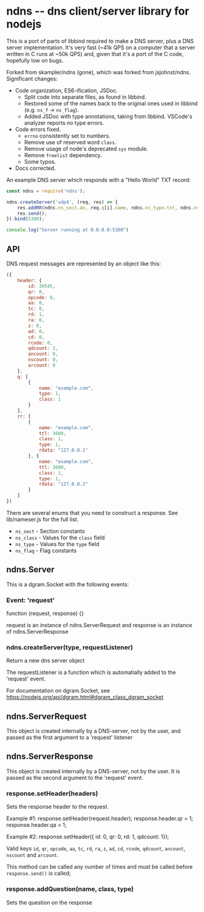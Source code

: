 ndns -- dns client/server library for nodejs
==============================

This is a port of parts of libbind required to make a DNS server, plus a DNS
server implementation. It's very fast (~41k QPS on a computer that a server
written in C runs at ~50k QPS) and, given that it's a port of the C code,
hopefully low on bugs.

Forked from skampler/ndns (gone), which was forked from jsjohnst/ndns.
Significant changes:
* Code organization, ES6-ification, JSDoc.
  * Split code into separate files, as found in libbind.
  * Restored some of the names back to the original ones used in libbind (e.g.
    `ns_f` -> `ns_flag`).
  * Added JSDoc with type annotations, taking from libbind. VSCode's analyzer
    reports no type errors.
* Code errors fixed.
  * `errno` consistently set to numbers.
  * Remove use of reserved word `class`.
  * Remove usage of node's deprecated `sys` module.
  * Remove `freelist` dependency.
  * Some typos.
* Docs corrected.

An example DNS server which responds with a "Hello World" TXT record:

```js
const ndns = require('ndns');

ndns.createServer('udp4', (req, res) => {
	res.addRR(ndns.ns_sect.an, req.q[i].name, ndns.ns_type.txt, ndns.ns_class.in, 3600, "hello, world");
	res.send();
}).bind(5300);

console.log("Server running at 0.0.0.0:5300")
```

## API

DNS request messages are represented by an object like this:

```js
({
	header: {
		id: 39545,
		qr: 0,
		opcode: 0,
		aa: 0,
		tc: 0,
		rd: 1,
		ra: 0,
		z: 0,
		ad: 0,
		cd: 0,
		rcode: 0,
		qdcount: 1,
		ancount: 0,
		nscount: 0,
		arcount: 0
	},
	q: [
		{
			name: "example.com",
			type: 1,
			class: 1
		}
	],
	rr: [
		{
			name: "example.com",
			ttl: 3600,
			class: 1,
			type: 1,
			rdata: "127.0.0.1"
		}, {
			name: "example.com",
			ttl: 3600,
			class: 1,
			type: 1,
			rdata: "127.0.0.2"
		}
	]
})
```

There are several enums that you need to construct a response. See lib/nameser.js
for the full list.

* `ns_sect` - Section constants
* `ns_class` - Values for the `class` field
* `ns_type` - Values for the `type` field
* `ns_flag` - Flag constants

## ndns.Server

This is a dgram.Socket with the following events:

### Event: 'request'
function (request, response) {}

request is an instance of ndns.ServerRequest and response is an instance of
ndns.ServerResponse

### ndns.createServer(type, requestListener)
Return a new dns server object

The requestListener is a function which is automatially added to the 'request'
event.

For documentation on dgram.Socket, see https://nodejs.org/api/dgram.html#dgram_class_dgram_socket

## ndns.ServerRequest

This object is created internally by a DNS-server, not by the user, and passed
as the first argument to a 'request' listener

## ndns.ServerResponse

This object is created internally by a DNS-server, not by the user. It is
passed as the second argument to the 'request' event.

### response.setHeader(headers)
Sets the response header to the request.

Example #1:
	response.setHeader(request.header);
	response.header.qr = 1;
	response.header.qa = 1;

Example #2:
	response.setHeader({
	    id: 0,
	    qr: 0,
	    rd: 1,
	    qdcount: 1});

Valid keys `id`, `qr`, `opcode`, `aa`, `tc`, `rd`, `ra`, `z`, `ad`, `cd`,
`rcode`, `qdcount`, `ancount`, `nscount` and `arcount`.

This method can be called any number of times and must be called before
`response.send()` is called;

### response.addQuestion(name, class, type)
Sets the question on the response 
